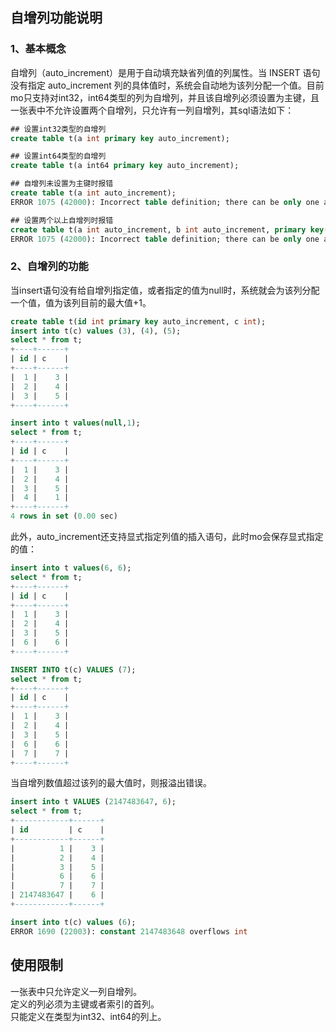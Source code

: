 ## 自增列功能说明

### 1、基本概念
自增列（auto_increment）是用于自动填充缺省列值的列属性。当 INSERT 语句没有指定 auto_increment 列的具体值时，系统会自动地为该列分配一个值。目前mo只支持对int32，int64类型的列为自增列，并且该自增列必须设置为主键，且一张表中不允许设置两个自增列，只允许有一列自增列，其sql语法如下：
```sql
## 设置int32类型的自增列
create table t(a int primary key auto_increment);

## 设置int64类型的自增列
create table t(a int64 primary key auto_increment);

## 自增列未设置为主键时报错
create table t(a int auto_increment);
ERROR 1075 (42000): Incorrect table definition; there can be only one auto column and it must be defined as a key

## 设置两个以上自增列时报错
create table t(a int auto_increment, b int auto_increment, primary key(a, b));
ERROR 1075 (42000): Incorrect table definition; there can be only one auto column and it must be defined as a key
```

### 2、自增列的功能
当insert语句没有给自增列指定值，或者指定的值为null时，系统就会为该列分配一个值，值为该列目前的最大值+1。
```sql
create table t(id int primary key auto_increment, c int);
insert into t(c) values (3), (4), (5);
select * from t;
+----+------+
| id | c    |
+----+------+
|  1 |    3 |
|  2 |    4 |
|  3 |    5 |
+----+------+

insert into t values(null,1);
select * from t;
+----+------+
| id | c    |
+----+------+
|  1 |    3 |
|  2 |    4 |
|  3 |    5 |
|  4 |    1 |
+----+------+
4 rows in set (0.00 sec)
```

此外，auto_increment还支持显式指定列值的插入语句，此时mo会保存显式指定的值：
```sql
insert into t values(6, 6);
select * from t;
+----+------+
| id | c    |
+----+------+
|  1 |    3 |
|  2 |    4 |
|  3 |    5 |
|  6 |    6 |
+----+------+

INSERT INTO t(c) VALUES (7);
select * from t;
+----+------+
| id | c    |
+----+------+
|  1 |    3 |
|  2 |    4 |
|  3 |    5 |
|  6 |    6 |
|  7 |    7 |
+----+------+
```

当自增列数值超过该列的最大值时，则报溢出错误。
```sql
insert into t VALUES (2147483647, 6);
select * from t;
+------------+------+
| id         | c    |
+------------+------+
|          1 |    3 |
|          2 |    4 |
|          3 |    5 |
|          6 |    6 |
|          7 |    7 |
| 2147483647 |    6 |
+------------+------+

insert into t(c) values (6);
ERROR 1690 (22003): constant 2147483648 overflows int
```

## 使用限制
一张表中只允许定义一列自增列。  
定义的列必须为主键或者索引的首列。  
只能定义在类型为int32、int64的列上。  
